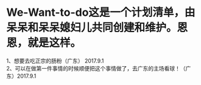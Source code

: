 # We-Want-to-do这是一个计划清单，由呆呆和呆呆媳妇儿共同创建和维护。恩恩，就是这样。
1、想要去吃正宗的肠粉（广东） 2017.9.1<br>
2、可以在做第一件事情的时候顺便把这个事情做了，去广东的主场看球！（广东）2017.9.1<br>
